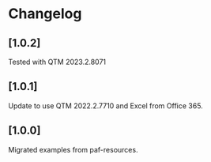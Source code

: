 # Changelog

## [1.0.2]

Tested with QTM 2023.2.8071

## [1.0.1]

Update to use QTM 2022.2.7710 and Excel from Office 365.

## [1.0.0]

Migrated examples from paf-resources.
